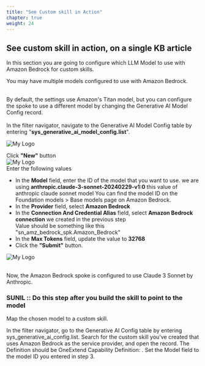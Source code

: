 ```yaml
---
title: "See Custom skill in Action"
chapter: true
weight: 24
---
```


## See custom skill in action, on a single KB article  ##

In this section you are going to configure which LLM Model to use with Amazon Bedrock for custom skills. 
</br>

You may have multiple models configured to use with Amazon Bedrock. 

</br>
By default, the settings use Amazon's Titan model, but you can configure the spoke to use a different model by changing the Generative AI Model Config record.
</br>
</br>
In the filter navigator, navigate to the Generative AI Model Config table by entering "<b>sys_generative_ai_model_config.list</b>".

![My Logo](/images/servicenow/now_model_config_list.png)

Click <b>"New"</b> button
</br>
![My Logo](/images/servicenow/now_model_configuration.png)
</br>
Enter the following values
<ul>
<li>In the <b>Model</b> field, enter the ID of the model that you want to use. we are using <b>anthropic.claude-3-sonnet-20240229-v1:0</b> this value of anthropic claude sonnet model
You can find the model ID on the Foundation models > Base models page on Amazon Bedrock.</li>
<li>In the <b>Provider</b> field, select <b>Amazon Bedrock</b></li>
<li>In the <b>Connection And Credential Alias</b> field, select <b>Amazon Bedrock connection</b> we created in the previous step</li> Value should be something like this "sn_amz_bedrock_spk.Amazon_Bedrock"
<li>In the <b>Max Tokens</b> field, update the value to <b>32768</b> 
<li> Click the <b>"Submit"</b> button.
</ul>

![My Logo](/images/servicenow/now_updated_model_config_list.png)

</br>
Now, the Amazon Bedrock spoke is configured to use Claude 3 Sonnet by Anthropic.

### SUNIL :: Do this step after you build the skill to point to the model ### 

Map the chosen model to a custom skill.

In the filter navigator, go to the Generative AI Config table by entering sys_generative_ai_config.list.
Search for the custom skill you've created that uses Amazon Bedrock as the service provider, and open the record.
The Definition should be OneExtend Capability Definition: <Name of Skill>.
Set the Model field to the model ID you entered in step 3.